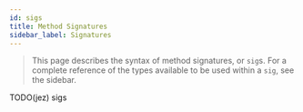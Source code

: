 ```yaml
---
id: sigs
title: Method Signatures
sidebar_label: Signatures
---
```


> This page describes the syntax of method signatures, or `sig`s. For a complete
> reference of the types available to be used within a `sig`, see the sidebar.

TODO(jez) sigs
